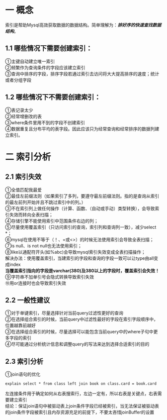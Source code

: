 # 一 概念
索引是帮助Mysql高效获取数据的数据结构。简单理解为：***排好序的快速查找数据结构***。
## 1.1 哪些情况下需要创建索引：
①主键自动建立唯一索引  
②频繁作为查询条件的字段应该建立索引  
③查询中排序的字段，排序字段若通过索引去访问将大大提高排序的速度；统计或者分组字段

## 1.2 哪些情况下不需要创建索引：
①表记录太少  
②经常增删改的表  
③where条件里用不到的字段不创建索引  
④数据重复且分布平均的表字段。因此应该只为经常查询和经常排序的数据列建立索引。

# 二 索引分析
## 2.1 索引失效
①全值匹配我最爱  
②最佳左前缀法则（如果索引了多列，要遵守最左前缀法则。指的是查询从索引的最左前列开始并且不跳过索引中的列。）  
③不在索引列上做任何操作（计算、函数、（自动或手动）类型转换），会导致索引失效而转向全表扫描；  
④存储引擎不能使用索引中范围条件右边的列；  
⑤尽量使用覆盖索引（只访问索引的查询，索引列和查询列一致），减少select *；  
⑥mysql在使用不等于（！、=或<>）的时候无法使用索引会导致全表扫描；  
⑦is null、is not null也无法使用索引；  
⑧like以通配符开头(如%abc)会导致mysql索引失效变成全表扫描操作；  
解决办法：使用覆盖索引，当建索引的字段和查询的字段一致可以让type由all变成index  
**当覆盖索引指向的字段是varchar(380)及380以上的字段时，覆盖索引会失效！**  
⑨字符串不加单引号会隐式转换导致索引失效  
⑩用or连接时也会导致索引失效

## 2.2 一般性建议
①对于单键索引，尽量选择针对当前query过滤性更好的查询  
②在选择组合索引的时候，当前query中过滤性最好的字段在索引字段顺序中，位置越靠前越好  
③在选择组合索引的时候，尽量选择可以能包含当前query中的where子句中更多字段的索引  
④尽可能通过分析统计信息和调整query的写法来达到选择合适索引的目的

## 2.3 索引分析
①join语句的优化  
```
explain select * from class left join book on class.card = book.card
```
左连接条件用于确定如何从右表搜索行，左边一定有，所以右表是关键点，右表需要建立索引  
结论：保证join语句中被驱动表上join条件字段已经被索引，当无法保证被驱动表的join条件字段被索引且内存资源充足的前提下，不要太吝惜joinBuffer的设置  










